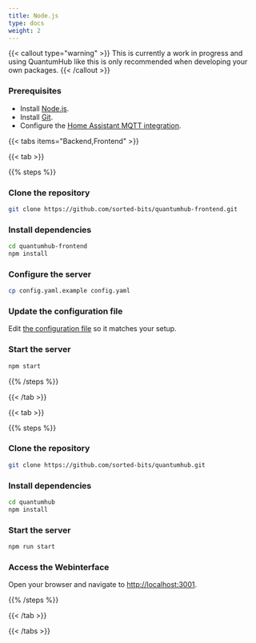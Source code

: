 ```yaml
---
title: Node.js
type: docs
weight: 2
---
```


{{< callout type="warning" >}}
  This is currently a work in progress and using QuantumHub like this is only recommended when developing your own packages.
{{< /callout >}}

### Prerequisites

- Install <i class="fa-brands fa-node-js"></i> [Node.js](https://nodejs.org/en/download/).
- Install <i class="fa-brands fa-square-git"></i> [Git](https://git-scm.com/downloads).
- Configure the [Home Assistant MQTT integration](https://www.home-assistant.io/integrations/mqtt/).

{{< tabs items="Backend,Frontend" >}}

{{< tab >}}

{{% steps %}}

### Clone the repository

```bash
git clone https://github.com/sorted-bits/quantumhub-frontend.git
```

### Install dependencies

```bash
cd quantumhub-frontend
npm install
```

### Configure the server

```bash
cp config.yaml.example config.yaml
```

### Update the configuration file

Edit [the configuration file](/docs/installation/configuration/) so it matches your setup.

### Start the server

```bash
npm start
```

{{% /steps %}}

{{< /tab >}}

{{< tab >}}

{{% steps %}}

### Clone the repository
```bash
git clone https://github.com/sorted-bits/quantumhub.git
```

### Install dependencies

```bash
cd quantumhub
npm install
```

### Start the server

```bash
npm run start
```

### Access the Webinterface

Open your browser and navigate to [http://localhost:3001](http://localhost:3001).

{{% /steps %}}

{{< /tab >}}

{{< /tabs >}}